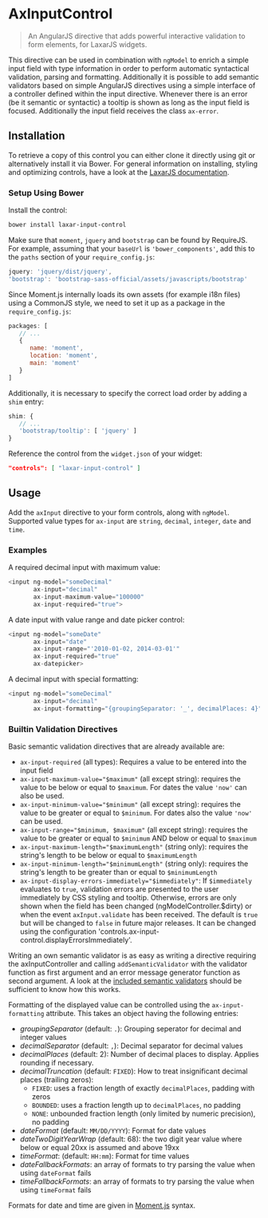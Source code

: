 # AxInputControl

> An AngularJS directive that adds powerful interactive validation to form elements, for LaxarJS widgets.

This directive can be used in combination with `ngModel` to enrich a simple input field with type information in order to perform automatic syntactical validation, parsing and formatting.
Additionally it is possible to add semantic validators based on simple AngularJS directives using a simple interface of a controller defined within the input directive.
Whenever there is an error (be it semantic or syntactic) a tooltip is shown as long as the input field is focused.
Additionally the input field receives the class `ax-error`.


## Installation

To retrieve a copy of this control you can either clone it directly using git or alternatively install it via Bower.
For general information on installing, styling and optimizing controls, have a look at the [LaxarJS documentation](https://github.com/LaxarJS/laxar/blob/master/docs/manuals/installing_controls.md).

### Setup Using Bower

Install the control:

```sh
bower install laxar-input-control
```

Make sure that `moment`, `jquery` and `bootstrap` can be found by RequireJS.
For example, assuming that your `baseUrl` is `'bower_components'`, add this to the `paths` section of your `require_config.js`:

```js
jquery: 'jquery/dist/jquery',
'bootstrap': 'bootstrap-sass-official/assets/javascripts/bootstrap'
```

Since Moment.js internally loads its own assets (for example i18n files) using a CommonJS style, we need to set it up as a package in the `require_config.js`:

```js
packages: [
   // ...
   {
      name: 'moment',
      location: 'moment',
      main: 'moment'
   }
]
```

Additionally, it is necessary to specify the correct load order by adding a `shim` entry:

```js
shim: {
   // ...
   'bootstrap/tooltip': [ 'jquery' ]
}
```

Reference the control from the `widget.json` of your widget:

```json
"controls": [ "laxar-input-control" ]
```


## Usage

Add the `axInput` directive to your form controls, along with `ngModel`.
Supported value types for `ax-input` are `string`, `decimal`, `integer`, `date` and `time`.


### Examples

A required decimal input with maximum value:
```js
<input ng-model="someDecimal"
       ax-input="decimal"
       ax-input-maximum-value="100000"
       ax-input-required="true">
```
A date input with value range and date picker control:
```js
<input ng-model="someDate"
       ax-input="date"
       ax-input-range="'2010-01-02, 2014-03-01'"
       ax-input-required="true"
       ax-datepicker>
```
A decimal input with special formatting:
```js
<input ng-model="someDecimal"
       ax-input="decimal"
       ax-input-formatting="{groupingSeparator: '_', decimalPlaces: 4}">
```


### Builtin Validation Directives

Basic semantic validation directives that are already available are:

- `ax-input-required` (all types): Requires a value to be entered into the input field
- `ax-input-maximum-value="$maximum"` (all except string): requires the value to be below or equal to `$maximum`.
  For dates the value `'now'` can also be used.
- `ax-input-minimum-value="$minimum"` (all except string): requires the value to be greater or equal to `$minimum`.
  For dates also the value `'now'` can be used.
- `ax-input-range="$minimum, $maximum"` (all except string): requires the value to be greater or equal to `$minimum` AND below or equal to `$maximum`
- `ax-input-maximum-length="$maximumLength"` (string only): requires the string's length to be below or equal to `$maximumLength`
- `ax-input-minimum-length="$minimumLength"` (string only): requires the string's length to be greater than or equal to `$minimumLength`
- `ax-input-display-errors-immediately="$immediately"`: If `$immediately` evaluates to `true`, validation errors are presented to the user immediately by CSS styling and tooltip.
  Otherwise, errors are only shown when the field has been changed (ngModelController.$dirty) or when the event `axInput.validate` has been received.
  The default is `true` but will be changed to `false` in future major releases.
  It can be changed using the configuration 'controls.ax-input-control.displayErrorsImmediately'.
  
Writing an own semantic validator is as easy as writing a directive requiring the axInputController and calling `addSemanticValidator` with the validator function as first argument and an error message generator function as second argument.
A look at the [included semantic validators](lib/builtin_validators.js) should be sufficient to know how this works.

Formatting of the displayed value can be controlled using the `ax-input-formatting` attribute.
This takes an object having the following entries:

- *groupingSeparator* (default: `.`): Grouping seperator for decimal and integer values
- *decimalSeparator* (default: `,`): Decimal separator for decimal values
- *decimalPlaces* (default: 2): Number of decimal places to display. Applies rounding if necessary.
- *decimalTruncation* (default: `FIXED`): How to treat insignificant decimal places (trailing zeros):
  - `FIXED`: uses a fraction length of exactly `decimalPlaces`, padding with zeros
  - `BOUNDED`: uses a fraction length up to `decimalPlaces`, no padding
  - `NONE`: unbounded fraction length (only limited by numeric precision), no padding
- *dateFormat* (default: `MM/DD/YYYY`): Format for date values
- *dateTwoDigitYearWrap* (default: 68): the two digit year value where below or equal 20xx is assumed and above 19xx
- *timeFormat*: (default: `HH:mm`): Format for time values
- *dateFallbackFormats*: an array of formats to try parsing the value when using `dateFormat` fails
- *timeFallbackFormats*: an array of formats to try parsing the value when using `timeFormat` fails

Formats for date and time are given in [Moment.js](http://momentjs.com/docs/#/displaying/format/) syntax.

